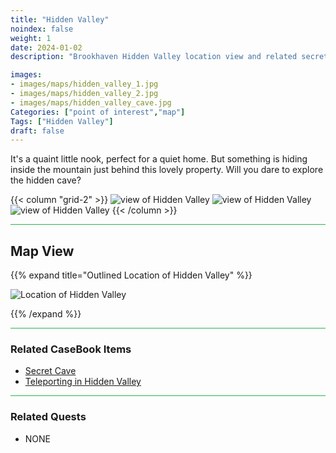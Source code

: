 ```yaml
---
title: "Hidden Valley"
noindex: false
weight: 1
date: 2024-01-02
description: "Brookhaven Hidden Valley location view and related secrets"

images:
- images/maps/hidden_valley_1.jpg
- images/maps/hidden_valley_2.jpg
- images/maps/hidden_valley_cave.jpg
Categories: ["point of interest","map"]
Tags: ["Hidden Valley"]
draft: false
--- 
```


It's a quaint little nook, perfect for a quiet home. But something is hiding inside the mountain just behind this lovely property. Will you dare to explore the hidden cave?

{{< column "grid-2" >}}
![view of Hidden Valley](/images/maps/hidden_valley_1.jpg)
![view of Hidden Valley](/images/maps/hidden_valley_2.jpg)
![view of Hidden Valley](/images/maps/hidden_valley_cave.jpg)
{{< /column >}}


<hr style="background-color: #28b44c" size=8>

## Map View

{{% expand title="Outlined Location of Hidden Valley" %}}

![Location of Hidden Valley](/images/maps/hidden-valley.png)

{{% /expand %}}

<hr style="background-color: #28b44c" size=8>

### Related CaseBook Items

- [Secret Cave](/casebook/interesting/hidden_valley_cave/)
- [Teleporting in Hidden Valley](/casebook/interesting/teleporting/#hidden-valley-teleport-spot)

<hr style="background-color: #28b44c" size=8>

### Related Quests

- NONE